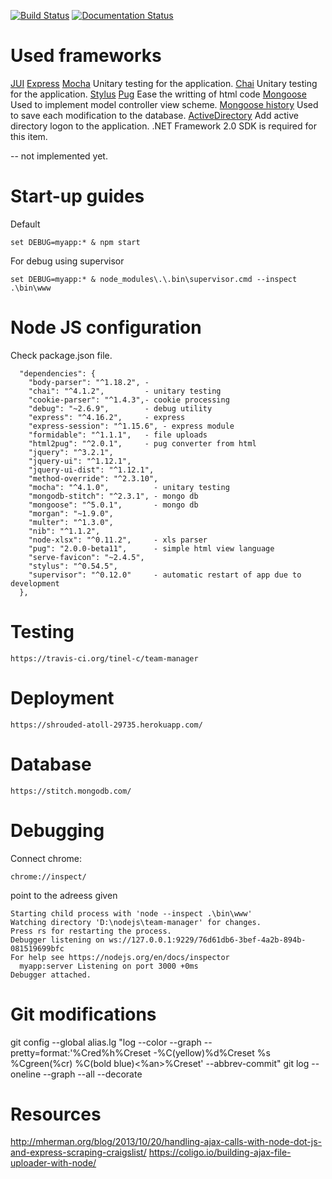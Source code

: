[![Build Status](https://travis-ci.org/tinel-c/team-manager.svg?branch=master)](https://travis-ci.org/tinel-c/team-manager)
[![Documentation Status](https://readthedocs.org/projects/team-manager/badge/?version=latest)](http://team-manager.readthedocs.io/en/latest/?badge=latest)


# Used frameworks

[JUI](http://uiplay.jui.io)
[Express](https://expressjs.com/)
[Mocha](https://mochajs.org/)
Unitary testing for the application.
[Chai](http://chaijs.com/)
Unitary testing for the application.
[Stylus](http://stylus-lang.com/)
[Pug](https://pugjs.org/)
Ease the writting of html code
[Mongoose](https://scotch.io/tutorials/using-mongoosejs-in-node-js-and-mongodb-applications)
Used to implement model controller view scheme.
[Mongoose history](https://www.npmjs.com/package/mongoose-history)
Used to save each modification to the database.
[ActiveDirectory](https://github.com/gheeres/node-activedirectory)
Add active directory logon to the application.
.NET Framework 2.0 SDK is required for this item.

-- not implemented yet.

# Start-up guides

Default
```
set DEBUG=myapp:* & npm start
```

For debug using supervisor
``` 
set DEBUG=myapp:* & node_modules\.\.bin\supervisor.cmd --inspect .\bin\www
```

# Node JS configuration 

Check package.json file.

```
  "dependencies": {
    "body-parser": "^1.18.2", - 
    "chai": "^4.1.2",         - unitary testing
    "cookie-parser": "^1.4.3",- cookie processing
    "debug": "~2.6.9",        - debug utility
    "express": "^4.16.2",     - express 
    "express-session": "^1.15.6", - express module
    "formidable": "^1.1.1",   - file uploads
    "html2pug": "^2.0.1",     - pug converter from html
    "jquery": "^3.2.1",
    "jquery-ui": "^1.12.1",
    "jquery-ui-dist": "^1.12.1",
    "method-override": "^2.3.10",
    "mocha": "^4.1.0",          - unitary testing
    "mongodb-stitch": "^2.3.1", - mongo db
    "mongoose": "^5.0.1",       - mongo db
    "morgan": "~1.9.0",
    "multer": "^1.3.0",
    "nib": "^1.1.2",
    "node-xlsx": "^0.11.2",     - xls parser
    "pug": "2.0.0-beta11",      - simple html view language
    "serve-favicon": "~2.4.5",
    "stylus": "^0.54.5",
    "supervisor": "^0.12.0"     - automatic restart of app due to development
  },
```

# Testing
```
https://travis-ci.org/tinel-c/team-manager
```

# Deployment
```
https://shrouded-atoll-29735.herokuapp.com/
```

# Database

```
https://stitch.mongodb.com/
```

# Debugging

Connect chrome: 

```
chrome://inspect/
```

point to the adreess given
```
Starting child process with 'node --inspect .\bin\www'
Watching directory 'D:\nodejs\team-manager' for changes.
Press rs for restarting the process.
Debugger listening on ws://127.0.0.1:9229/76d61db6-3bef-4a2b-894b-081519699bfc
For help see https://nodejs.org/en/docs/inspector
  myapp:server Listening on port 3000 +0ms
Debugger attached.
```

# Git modifications

git config --global alias.lg "log --color --graph --pretty=format:'%Cred%h%Creset -%C(yellow)%d%Creset %s %Cgreen(%cr) %C(bold blue)<%an>%Creset' --abbrev-commit"
git log --oneline --graph --all --decorate


# Resources
http://mherman.org/blog/2013/10/20/handling-ajax-calls-with-node-dot-js-and-express-scraping-craigslist/
https://coligo.io/building-ajax-file-uploader-with-node/